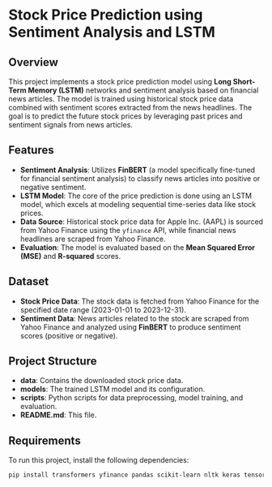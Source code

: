 # Stock Price Prediction using Sentiment Analysis and LSTM

## Overview

This project implements a stock price prediction model using **Long Short-Term Memory (LSTM)** networks and sentiment analysis based on financial news articles. The model is trained using historical stock price data combined with sentiment scores extracted from the news headlines. The goal is to predict the future stock prices by leveraging past prices and sentiment signals from news articles.

## Features

- **Sentiment Analysis**: Utilizes **FinBERT** (a model specifically fine-tuned for financial sentiment analysis) to classify news articles into positive or negative sentiment.
- **LSTM Model**: The core of the price prediction is done using an LSTM model, which excels at modeling sequential time-series data like stock prices.
- **Data Source**: Historical stock price data for Apple Inc. (AAPL) is sourced from Yahoo Finance using the `yfinance` API, while financial news headlines are scraped from Yahoo Finance.
- **Evaluation**: The model is evaluated based on the **Mean Squared Error (MSE)** and **R-squared** scores.

## Dataset

- **Stock Price Data**: The stock data is fetched from Yahoo Finance for the specified date range (2023-01-01 to 2023-12-31).
- **Sentiment Data**: News articles related to the stock are scraped from Yahoo Finance and analyzed using **FinBERT** to produce sentiment scores (positive or negative).

## Project Structure

- **data**: Contains the downloaded stock price data.
- **models**: The trained LSTM model and its configuration.
- **scripts**: Python scripts for data preprocessing, model training, and evaluation.
- **README.md**: This file.

## Requirements

To run this project, install the following dependencies:

```bash
pip install transformers yfinance pandas scikit-learn nltk keras tensorflow beautifulsoup4 requests matplotlib
